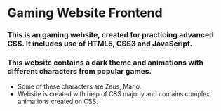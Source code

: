 # Gaming Website Frontend

### This is an gaming website, created for practicing advanced CSS. It includes use of HTML5, CSS3 and JavaScript.

### This website contains a dark theme and animations with different characters from popular games.

- Some of these characters are Zeus, Mario.
- Website is created with help of CSS majorly and contains complex animations created on CSS.
